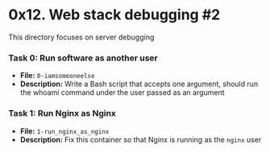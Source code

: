 # 0x12. Web stack debugging #2

This directory focuses on server debugging

### Task 0: Run software as another user
- **File:** `0-iamsomeoneelse`
- **Description:** Write a Bash script that accepts one argument, should run the whoami command under the user passed as an argument

### Task 1: Run Nginx as Nginx
- **File:** `1-run_nginx_as_nginx`
- **Description:** Fix this container so that Nginx is running as the `nginx` user
